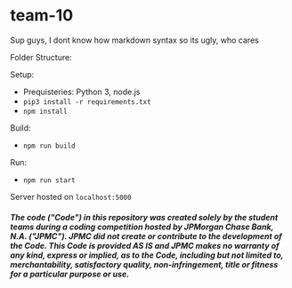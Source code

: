 # team-10

Sup guys, I dont know how markdown syntax so its ugly, who cares

Folder Structure:

Setup:
 - Prequisteries: Python 3, node.js
 - `pip3 install -r requirements.txt`
 - `npm install`

Build:
 - `npm run build`

Run:
 - `npm run start`
 
 Server hosted on `localhost:5000`

##### The code ("Code") in this repository was created solely by the student teams during a coding competition hosted by JPMorgan Chase Bank, N.A. ("JPMC").						JPMC did not create or contribute to the development of the Code.  This Code is provided AS IS and JPMC makes no warranty of any kind, express or implied, as to the Code,						including but not limited to, merchantability, satisfactory quality, non-infringement, title or fitness for a particular purpose or use.